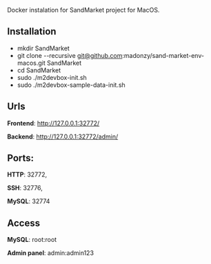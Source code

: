 Docker instalation for SandMarket project for MacOS.

## Installation

* mkdir SandMarket
* git clone --recursive git@github.com:madonzy/sand-market-env-macos.git SandMarket
* cd SandMarket
* sudo ./m2devbox-init.sh
* sudo ./m2devbox-sample-data-init.sh

## Urls
**Frontend**: http://127.0.0.1:32772/

**Backend**: http://127.0.0.1:32772/admin/

## Ports:
**HTTP**: 32772,

**SSH**: 32776,

**MySQL**: 32774

## Access
**MySQL**: root:root

**Admin panel**: admin:admin123
